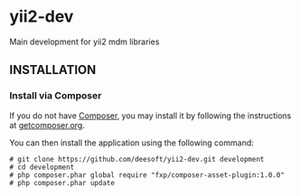 yii2-dev
========

Main development for yii2 mdm libraries

INSTALLATION
------------

### Install via Composer

If you do not have [Composer](http://getcomposer.org/), you may install it by following the instructions
at [getcomposer.org](http://getcomposer.org/doc/00-intro.md#installation-nix).

You can then install the application using the following command:

~~~
# git clone https://github.com/deesoft/yii2-dev.git development
# cd development
# php composer.phar global require "fxp/composer-asset-plugin:1.0.0"
# php composer.phar update
~~~